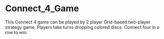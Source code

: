 # Connect_4_Game
This Connect 4 game can be played by 2 player 
Grid-based two-player strategy game. Players take turns dropping colored discs. Connect four in a row to win.

